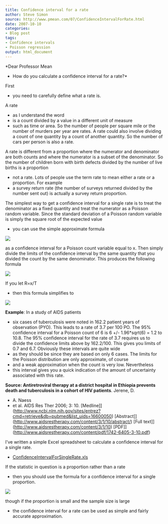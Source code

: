 ```yaml
---
title: Confidence interval for a rate
author: Steve Simon
source: http://www.pmean.com/07/ConfidenceIntervalForRate.html
date: 2007-10-10
categories:
- Blog post
tags:
- Confidence intervals
- Poisson regression
output: html_document
---
```

*Dear Professor Mean
- How do you calculate a confidence interval for a
rate?*

<!---More--->

First
- you need to carefully define what a rate is.

A rate
- as I understand the word
- is a count divided by a value in a
different unit of measure
- such as time or area. So the number of people
per square mile or the number of murders per year are rates. A rate
could also involve dividing a count of one quantity by a count of
another quantity. So the number of cars per person is also a rate.

A rate is different from a proportion where the numerator and
denominator are both counts and where the numerator is a subset of the
denominator. So the number of children born with birth defects divided
by the number of live births is a proportion
- not a rate. Lots of people
use the term rate to mean either a rate or a proportion. For example
- a
survey return rate (the number of surveys returned divided by the number
sent out) is actually a survey return proportion.

The simplest way to get a confidence interval for a single rate is to
treat the denominator as a fixed quantity and treat the numerator as a
Poisson random variable. Since the standard deviation of a Poisson
random variable is simply the square root of the expected value
- you can
use the simple approximate formula

![](http://www.pmean.com/images/images/07/ConfidenceIntervalForRate01.gif)

as a confidence interval for a Poisson count variable equal to x. Then
simply divide the limits of the confidence interval by the same quantity
that you divided the count by the same denominator. This produces the
following formula

![](http://www.pmean.com/images/images/07/ConfidenceIntervalForRate02.gif)

If you let R=x/T
- then this formula simplifies to

![](http://www.pmean.com/images/images/07/ConfidenceIntervalForRate03.gif)

**Example**: In a study of AIDS patients
- six cases of tuberculosis were
noted in 162.2 patient years of observation (PYO). This leads to a rate
of 3.7 per 100 PO. The 95% confidence interval for a Poisson count of 6
is 6 +/- 1.96*sqrt(6) = 1.2 to 10.8. The 95% confidence interval for
the rate of 3.7 requires us to divide the confidence limits above by
162.2/100. This gives you limits of 0.7 and 6.7. Obviously these
intervals are quite wide
- as they should be since they are based on only
6 cases. The limits for the Poisson distribution are only approximate,
of course
- and a weak approximation when the count is very low.
Nevertheless
- this interval gives you a quick indication of the amount
of uncertainty associated with this rate.

**Source: Antiretroviral therapy at a district hospital in Ethiopia
prevents death and tuberculosis in a cohort of HIV patients**. Jerene,
D.
- A. Naess
- et al. AIDS Res Ther 2006; 3: 10.
[Medline]](http://www.ncbi.nlm.nih.gov/sites/entrez?cmd=retrieve&db=pubmed&list_uids=16600050)
[Abstract]](http://www.aidsrestherapy.com/content/3/1/10/abstract/)
[Full text]](http://www.aidsrestherapy.com/content/3/1/10)
[PDF]](http://www.aidsrestherapy.com/content/pdf/1742-6405-3-10.pdf)

I've written a simple Excel spreadsheet to calculate a confidence
interval for a single rate.

-   [ConfidenceIntervalForSingleRate.xls](../00files/ConfidenceIntervalForSingleRate.xls)

If the statistic in question is a proportion rather than a rate
- then
you should use the formula for a confidence interval for a single
proportion.

![](http://www.pmean.com/images/images/07/ConfidenceIntervalForRate04.gif)

though if the proportion is small and the sample size is large
- the confidence interval for a rate   can be used as simple and fairly
accurate approximation.
